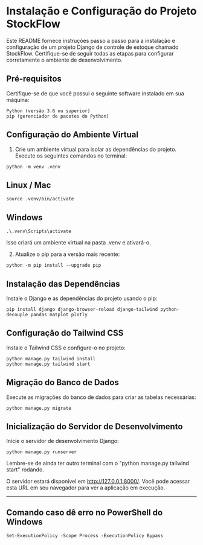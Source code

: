 # Instalação e Configuração do Projeto StockFlow
Este README fornece instruções passo a passo para a instalação e configuração de um projeto Django de controle de estoque chamado StockFlow. 
Certifique-se de seguir todas as etapas para configurar corretamente o ambiente de desenvolvimento.

## Pré-requisitos
Certifique-se de que você possui o seguinte software instalado em sua máquina:

```
Python (versão 3.6 ou superior)
pip (gerenciador de pacotes do Python)
```

## Configuração do Ambiente Virtual
1. Crie um ambiente virtual para isolar as dependências do projeto. Execute os seguintes comandos no terminal:

```
python -m venv .venv
```
## Linux / Mac
```
source .venv/bin/activate
```
## Windows
```
.\.venv\Scripts\activate
```

Isso criará um ambiente virtual na pasta .venv e ativará-o.

2. Atualize o pip para a versão mais recente:

```
python -m pip install --upgrade pip
```

## Instalação das Dependências
Instale o Django e as dependências do projeto usando o pip:

```
pip install django django-browser-reload django-tailwind python-decouple pandas matplot plotly
```

## Configuração do Tailwind CSS
Instale o Tailwind CSS e configure-o no projeto:

```
python manage.py tailwind install
python manage.py tailwind start
```

## Migração do Banco de Dados
Execute as migrações do banco de dados para criar as tabelas necessárias:

```
python manage.py migrate
```

## Inicialização do Servidor de Desenvolvimento
Inicie o servidor de desenvolvimento Django:

```
python manage.py runserver
```

Lembre-se de ainda ter outro terminal com o "python manage.py tailwind start" rodando.

O servidor estará disponível em http://127.0.0.1:8000/. 
Você pode acessar esta URL em seu navegador para ver a aplicação em execução.

---------------------------------------------------------------------------
## Comando caso dê erro no PowerShell do Windows

```
Set-ExecutionPolicy -Scope Process -ExecutionPolicy Bypass
```
